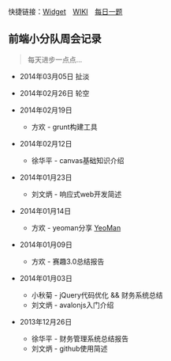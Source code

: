快捷链接：[Widget](http://ct-fed.github.io/widget/)　[WIKI](https://github.com/ct-fed/weekly-meeting/wiki)　[每日一题](http://url.cn/Ndt5Hq)

## 前端小分队周会记录

> 每天进步一点点...

* 2014年03月05日 扯淡

* 2014年02月26日 轮空

* 2014年02月19日
    * 方欢 -  grunt构建工具

* 2014年02月12日
    * 徐华平 - canvas基础知识介绍
	
* 2014年01月23日
    * 刘文炳 - 响应式web开发简述

* 2014年01月14日
    * 方欢 - yeoman分享 [YeoMan](http://yeoman.io/)

* 2014年01月09日
	* 方欢 - 赛趣3.0总结报告

* 2014年01月03日
	* 小秋菊 - jQuery代码优化 && 财务系统总结
    * 刘文炳 - avalonjs入门介绍

* 2013年12月26日
	* 徐华平 - 财务管理系统总结报告
	* 刘文炳 - github使用简述

